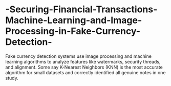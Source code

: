 # -Securing-Financial-Transactions-Machine-Learning-and-Image-Processing-in-Fake-Currency-Detection-
Fake currency detection systems use image processing and machine learning algorithms to analyze features like watermarks, security threads, and alignment. Some say K-Nearest Neighbors (KNN) is the most accurate algorithm for small datasets and correctly identified all genuine notes in one study.
